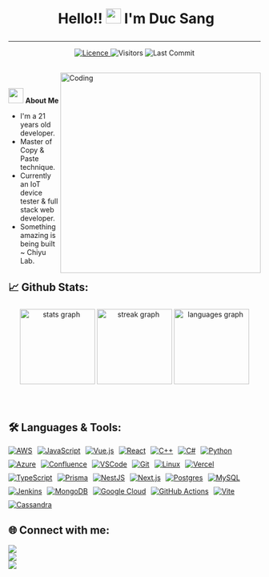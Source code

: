 # <p align="center">️ **Hello!! <img src="https://raw.githubusercontent.com/KarthikNayak024/KarthikNayak024/master/assets/wave.gif" alt="waving hand" width="30px"> I'm Duc Sang** </p>

---

<p align="center">
<a href="https://github.com/mahou-anisphia/mahou-anisphia/blob/main/LICENSE">
<img alt="Licence" src="https://img.shields.io/badge/license-BY--NC-brightgreen?logo=BY-NC"/>
</a>
</a>
<img alt="Visitors" src="https://komarev.com/ghpvc/?username=mahou-anisphia&style=flat&labelColor=black&logo=github&label=PROFILE+VIEWS&color=29bf12"/>
<img alt="Last Commit" src="https://img.shields.io/github/last-commit/mahou-anisphia/mahou-anisphia?logo=markdown&label=LAST+UPDATE&color=29bf12&style=flat">
</p>

</br>

<img align="right" alt="Coding" width="400" src="https://media.giphy.com/media/v1.Y2lkPTc5MGI3NjExODM5dmlzaTl5OWlvbW8yaW9qcjZmdGhlMWZiNG4zMXh2azVhdnh2YSZlcD12MV9pbnRlcm5hbF9naWZfYnlfaWQmY3Q9Zw/76JR4yqX2AQTJTgrcj/giphy-downsized-large.gif">
</br>

 <img src="https://media.giphy.com/media/WUlplcMpOCEmTGBtBW/giphy.gif" width="30"> **About Me**

- I'm a 21 years old developer.
- Master of Copy & Paste technique.
- Currently an IoT device tester & full stack web developer.
- Something amazing is being built ~ Chiyu Lab.

## 📈 **Github Stats:**

###

<div align="center">
   <img src="https://github-readme-stats.vercel.app/api?username=mahou-anisphia&show_icons=true&theme=dark" height="150" alt="stats graph" />
  <img src="https://github-readme-streak-stats.herokuapp.com/?user=mahou-anisphia&theme=dark&hide_border=false" height="150" alt="streak graph" />
  <img src="https://github-readme-stats.vercel.app/api/top-langs?username=mahou-anisphia&locale=en&hide_title=false&layout=compact&card_width=320&langs_count=5&theme=dark&hide_border=false" height="150" alt="languages graph"  />
</div>

###


</br>

## 🛠️ **Languages & Tools:**


<div style="display: flex; flex-wrap: wrap; gap: 10px;">
  <a href="https://aws.amazon.com" target="_blank">
    <img src="https://img.shields.io/badge/aws-FF9900?style=for-the-badge&logo=amazonaws&logoColor=white" alt="AWS">
  </a>
  <a href="https://developer.mozilla.org/en-US/docs/Web/JavaScript" target="_blank">
    <img src="https://img.shields.io/badge/javascript-323330?style=for-the-badge&logo=javascript&logoColor=F7DF1E" alt="JavaScript">
  </a>
  <a href="https://vuejs.org" target="_blank">
    <img src="https://img.shields.io/badge/vuejs-%2335495e.svg?style=for-the-badge&logo=vuedotjs&logoColor=%234FC08D" alt="Vue.js">
  </a>
  <a href="https://react.dev" target="_blank">
    <img src="https://img.shields.io/badge/-React-blue?style=for-the-badge&logo=react" alt="React">
  </a>
  <a href="https://isocpp.org/" target="_blank">
    <img src="https://img.shields.io/badge/c++%20-%2300599C.svg?&style=for-the-badge&logo=c%2B%2B&ogoColor=white" alt="C++">
  </a>
  <a href="https://learn.microsoft.com/en-us/dotnet/csharp/" target="_blank">
    <img src="https://img.shields.io/badge/c%23-%23239120.svg?style=for-the-badge&logo=c-sharp&logoColor=white" alt="C#">
  </a>
  <a href="https://www.python.org" target="_blank">
    <img src="https://img.shields.io/badge/python-3670A0?style=for-the-badge&logo=python&logoColor=ffdd54" alt="Python">
  </a>
  <a href="https://azure.microsoft.com" target="_blank">
    <img src="https://img.shields.io/badge/azure-0078D4?style=for-the-badge&logo=microsoftazure&logoColor=white" alt="Azure">
  </a>
  <a href="https://www.atlassian.com/software/confluence" target="_blank">
    <img src="https://img.shields.io/badge/Confluence-172B4D?style=for-the-badge&logo=confluence&logoColor=white" alt="Confluence">
  </a>
  <a href="https://code.visualstudio.com" target="_blank">
    <img src="https://img.shields.io/badge/-vscode-007ACC?style=for-the-badge&logo=visual-studio-code" alt="VSCode">
  </a>
  <a href="https://git-scm.com" target="_blank">
    <img src="https://img.shields.io/badge/git%20-%23F05032.svg?&style=for-the-badge&logo=git&logoColor=white" alt="Git">
  </a>
  <a href="https://www.linux.org" target="_blank">
    <img src="https://img.shields.io/badge/-linux-FCC624?style=for-the-badge&logo=linux&logoColor=black" alt="Linux">
  </a>
  <a href="https://vercel.com" target="_blank">
    <img src="https://img.shields.io/badge/vercel-%23000000.svg?style=for-the-badge&logo=vercel&logoColor=white" alt="Vercel">
  </a>
  <a href="https://www.typescriptlang.org" target="_blank">
    <img src="https://img.shields.io/badge/typescript-007ACC?style=for-the-badge&logo=typescript&logoColor=white" alt="TypeScript">
  </a>
  <a href="https://www.prisma.io" target="_blank">
    <img src="https://img.shields.io/badge/prisma-2D3748?style=for-the-badge&logo=prisma&logoColor=white" alt="Prisma">
  </a>
  <a href="https://nestjs.com" target="_blank">
    <img src="https://img.shields.io/badge/nestjs-%23E0234E.svg?style=for-the-badge&logo=nestjs&logoColor=white" alt="NestJS">
  </a>
  <a href="https://nextjs.org" target="_blank">
    <img src="https://img.shields.io/badge/next.js-%23000000.svg?style=for-the-badge&logo=nextdotjs&logoColor=white" alt="Next.js">
  </a>
  <a href="https://www.postgresql.org" target="_blank">
    <img src="https://img.shields.io/badge/postgres-%23316192.svg?style=for-the-badge&logo=postgresql&logoColor=white" alt="Postgres">
  </a>
  <a href="https://www.mysql.com" target="_blank">
    <img src="https://img.shields.io/badge/mysql-%2300f.svg?style=for-the-badge&logo=mysql&logoColor=white" alt="MySQL">
  </a>
  <a href="https://www.jenkins.io" target="_blank">
    <img src="https://img.shields.io/badge/jenkins-%232C5263.svg?style=for-the-badge&logo=jenkins&logoColor=white" alt="Jenkins">
  </a>
  <a href="https://www.mongodb.com" target="_blank">
    <img src="https://img.shields.io/badge/mongoDB-%2347A248.svg?style=for-the-badge&logo=mongodb&logoColor=white" alt="MongoDB">
  </a>
  <a href="https://cloud.google.com" target="_blank">
    <img src="https://img.shields.io/badge/Google%20Cloud-%234285F4.svg?style=for-the-badge&logo=google-cloud&logoColor=white" alt="Google Cloud">
  </a>
  <a href="https://github.com/features/actions" target="_blank">
    <img src="https://img.shields.io/badge/github%20actions-%232671E5.svg?style=for-the-badge&logo=githubactions&logoColor=white" alt="GitHub Actions">
  </a>
  <a href="https://vitejs.dev" target="_blank">
    <img src="https://img.shields.io/badge/vite-%23646CFF.svg?style=for-the-badge&logo=vite&logoColor=white" alt="Vite">
  </a>
  <a href="https://cassandra.apache.org/" target="_blank">
    <img src="https://img.shields.io/badge/cassandra-%231287B1.svg?style=for-the-badge&logo=apache-cassandra&logoColor=white" alt="Cassandra">
  </a>
</div>



## 🌐 **Connect with me:** ️

[<img src="https://img.shields.io/badge/LinkedIn-duc--sang-informational?style=for-the-badge&labelColor=black&logo=linkedin&logoColor=0077b5&&color=0077b5"/>][linkedin] </br>
[<img src="https://img.shields.io/badge/Gmail-ducsangtruong2004@gmail.com-informational?style=for-the-badge&labelColor=black&logoColor=d14836&logo=gmail&color=d14836"/>][gmail] </br>
[<img src="https://img.shields.io/badge/Github-mahou--anisphia-informational?style=for-the-badge&labelColor=black&logo=github&color=7d88e6"/>][github] </br>
<!-- [<img src="https://img.shields.io/badge/Stackoverflow-mahou--anisphia-informational?style=for-the-badge&labelColor=black&logo=stackoverflow&logoColor=fe7a16&color=fe7a16"/>][stackoverflow] </br>
[<img src="https://img.shields.io/badge/Twitter-@mahou_anisphia-informational?style=for-the-badge&labelColor=black&logo=twitter&logoColor=#1DA1F2&color=1da1f2"/>][twitter] -->
 </br>

</br>

<!-- Links of Definitions -->

[linkedin]: [https://www.linkedin.com/in/duc-sang](https://www.linkedin.com/in/truong-duc-sang-27a566259/)
[gmail]: mailto:ducsangtruong2004@gmail.com
<!-- [stackoverflow]: https://stackoverflow.com/users/your-profile -->
[github]: https://github.com/mahou-anisphia
<!-- [twitter]: https://twitter.com/mahou_anisphia -->
